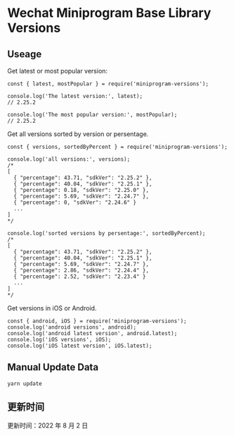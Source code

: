 
# Wechat Miniprogram Base Library Versions

## Useage

Get latest or most popular version:

```;
const { latest, mostPopular } = require('miniprogram-versions');

console.log('The latest version:', latest);
// 2.25.2

console.log('The most popular version:', mostPopular);
// 2.25.2

```

Get all versions sorted by version or persentage.

```
const { versions, sortedByPercent } = require('miniprogram-versions');

console.log('all versions:', versions);
/*
[
  { "percentage": 43.71, "sdkVer": "2.25.2" },
  { "percentage": 40.04, "sdkVer": "2.25.1" },
  { "percentage": 0.18, "sdkVer": "2.25.0" },
  { "percentage": 5.69, "sdkVer": "2.24.7" },
  { "percentage": 0, "sdkVer": "2.24.6" }
  ...
]
*/

console.log('sorted versions by persentage:', sortedByPercent);
/*
[
  { "percentage": 43.71, "sdkVer": "2.25.2" },
  { "percentage": 40.04, "sdkVer": "2.25.1" },
  { "percentage": 5.69, "sdkVer": "2.24.7" },
  { "percentage": 2.86, "sdkVer": "2.24.4" },
  { "percentage": 2.52, "sdkVer": "2.23.4" }
  ...
]
*/
```

Get versions in iOS or Android.

```
const { android, iOS } = require('miniprogram-versions');
console.log('android versions', android);
console.log('android latest version', android.latest);
console.log('iOS versions', iOS);
console.log('iOS latest version', iOS.latest);
```

## Manual Update Data

```
yarn update
```

## 更新时间

更新时间：2022 年 8 月 2 日
